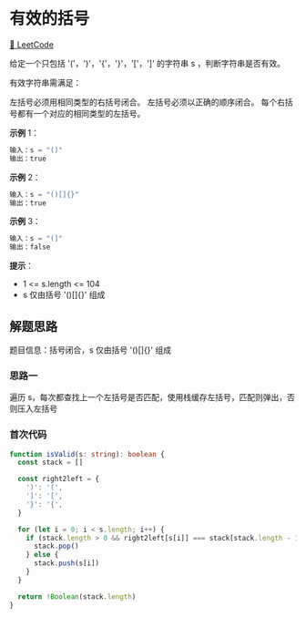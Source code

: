# 有效的括号

[🔗 LeetCode](https://leetcode.cn/problems/valid-parentheses/)

给定一个只包括 '('，')'，'{'，'}'，'['，']' 的字符串 s ，判断字符串是否有效。

有效字符串需满足：

左括号必须用相同类型的右括号闭合。
左括号必须以正确的顺序闭合。
每个右括号都有一个对应的相同类型的左括号。

**示例** 1：

```js
输入：s = "()"
输出：true
```

**示例** 2：

```js
输入：s = "()[]{}"
输出：true
```

**示例** 3：

```js
输入：s = "(]"
输出：false
```

**提示**：

- 1 <= s.length <= 104
- s 仅由括号 '()[]{}' 组成

## 解题思路

题目信息：括号闭合，s 仅由括号 '()[]{}' 组成

### 思路一

遍历 s，每次都查找上一个左括号是否匹配，使用栈缓存左括号，匹配则弹出，否则压入左括号

### 首次代码

```ts
function isValid(s: string): boolean {
  const stack = []

  const right2left = {
    ')': '(',
    ']': '[',
    '}': '{',
  }

  for (let i = 0; i < s.length; i++) {
    if (stack.length > 0 && right2left[s[i]] === stack[stack.length - 1]) {
      stack.pop()
    } else {
      stack.push(s[i])
    }
  }

  return !Boolean(stack.length)
}
```
